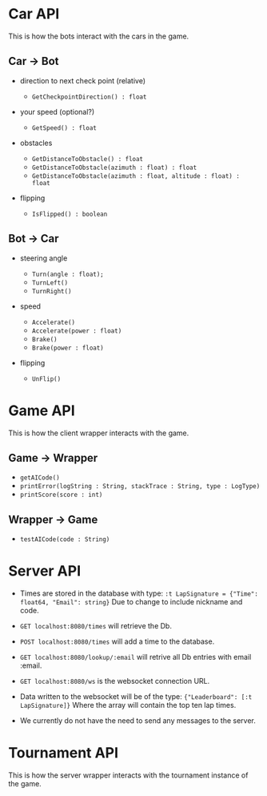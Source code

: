 Car API
============
This is how the bots interact with the cars in the game.

Car → Bot
-----

* direction to next check point (relative)
    - `GetCheckpointDirection() : float`

* your speed (optional?)
    - `GetSpeed() : float`

* obstacles
   - `GetDistanceToObstacle() : float`
   - `GetDistanceToObstacle(azimuth : float) : float`
   - `GetDistanceToObstacle(azimuth : float, altitude : float) : float`

* flipping
   - `IsFlipped() : boolean`

Bot → Car
------

* steering angle
   - `Turn(angle : float);`
   - `TurnLeft()`
   - `TurnRight()`

* speed
   - `Accelerate()`
   - `Accelerate(power : float)`
   - `Brake()`
   - `Brake(power : float)`

* flipping
   - `UnFlip()`

Game API
============
This is how the client wrapper interacts with the game.

Game → Wrapper
--------------
* `getAICode()`
* `printError(logString : String, stackTrace : String, type : LogType)`
* `printScore(score : int)`
    
Wrapper → Game
--------------
* `testAICode(code : String)`

Server API
==========

* Times are stored in the database with type:
  `:t LapSignature = {"Time": float64, "Email": string}`
  Due to change to include nickname and code.

* `GET localhost:8080/times` will retrieve the Db.

* `POST localhost:8080/times` will add a time to the database.

* `GET localhost:8080/lookup/:email` will retrive all Db entries with
  email :email.

* `GET localhost:8080/ws` is the websocket connection URL.

* Data written to the websocket will be of the type:
  `{"Leaderboard": [:t LapSignature]}`
  Where the array will contain the top ten lap times.

* We currently do not have the need to send any messages to the server.

Tournament API
==============
This is how the server wrapper interacts with the tournament instance of the game.
